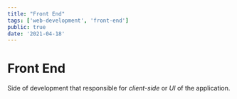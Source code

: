 ```yaml
---
title: "Front End"
tags: ['web-development', 'front-end']
public: true
date: '2021-04-18'
---
```


# Front End

Side of development that responsible for *client-side* or *UI* of the application.